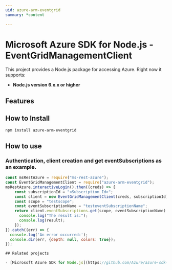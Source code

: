 ```yaml
---
uid: azure-arm-eventgrid
summary: *content

---
```

# Microsoft Azure SDK for Node.js - EventGridManagementClient
This project provides a Node.js package for accessing Azure. Right now it supports:
- **Node.js version 6.x.x or higher**

## Features


## How to Install

```bash
npm install azure-arm-eventgrid
```

## How to use

### Authentication, client creation and get eventSubscriptions as an example.

```javascript
const msRestAzure = require("ms-rest-azure");
const EventGridManagementClient = require("azure-arm-eventgrid");
msRestAzure.interactiveLogin().then((creds) => {
    const subscriptionId = "<Subscription_Id>";
    const client = new EventGridManagementClient(creds, subscriptionId);
    const scope = "testscope";
    const eventSubscriptionName = "testeventSubscriptionName";
    return client.eventSubscriptions.get(scope, eventSubscriptionName).then((result) => {
      console.log("The result is:");
      console.log(result);
    });
}).catch((err) => {
  console.log('An error occurred:');
  console.dir(err, {depth: null, colors: true});
});

## Related projects

- [Microsoft Azure SDK for Node.js](https://github.com/Azure/azure-sdk-for-node)
